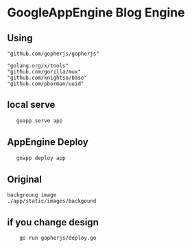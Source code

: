 # GoogleAppEngine Blog Engine





## Using

	"github.com/gopherjs/gopherjs"

	"golang.org/x/tools"
	"github.com/gorilla/mux"
	"github.com/knightso/base"
	"github.com/pborman/uuid"

## local serve

```bash
   goapp serve app
```

## AppEngine Deploy

```bash
   goapp deploy app
```

## Original

    backgroung image
    ./app/static/images/backgound

## if you change design

```bash
    go run gopherjs/deploy.go
```

